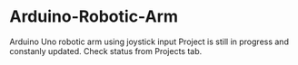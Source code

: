 # Arduino-Robotic-Arm
Arduino Uno robotic arm using joystick input
Project is still in progress and constanly updated. Check status from Projects tab.

